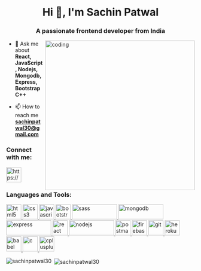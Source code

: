 <h1 align="center">Hi 👋, I'm Sachin Patwal</h1>
<h3 align="center">A passionate frontend developer from India</h3>

<img align="right" width="400" src="https://jaredmezz.com/programmer-transparent.gif" alt="coding">

- 💬 Ask me about **React, JavaScript, Nodejs, Mongodb, Express, Bootstrap C++**

- 📫 How to reach me **sachinpatwal30@gmail.com**

<h3 align="left">Connect with me:</h3>
<p align="left">
<a href="https://linkedin.com/in/https://www.linkedin.com/in/sachin-patwal-12b946178/" target="blank"><img align="center" src="https://cdn2.iconfinder.com/data/icons/social-media-icons-23/800/linkedin-512.png" alt="https://www.linkedin.com/in/sachin-patwal-12b946178/" height="40" width="40" /></a>

</p>
<h3 align="left">Languages and Tools:</h3>
<p align="left">  <a href="https://www.w3.org/html/" target="_blank" rel="noreferrer"> <img
            src="https://cdn-icons-png.flaticon.com/512/5968/5968267.png" alt="html5" width="40" height="40" /> </a>  <a href="https://www.w3schools.com/css/" target="_blank" rel="noreferrer"> <img
            src="https://cdn-icons-png.flaticon.com/512/919/919826.png" alt="css3" width="40" height="40" /> </a> 
    <a href="https://developer.mozilla.org/en-US/docs/Web/JavaScript" target="_blank" rel="noreferrer"> <img
            src="https://cdn-icons-png.flaticon.com/512/5968/5968292.png" alt="javascript" width="40" height="40" />
    </a>
 <a href="https://getbootstrap.com" target="_blank" rel="noreferrer"> <img
            src="https://cdn-icons-png.flaticon.com/512/5968/5968672.png" alt="bootstrap" width="40" height="40" /> </a>
    <a href="https://sass-lang.com" target="_blank" rel="noreferrer">
        <img src="https://upload.wikimedia.org/wikipedia/commons/thumb/9/96/Sass_Logo_Color.svg/2560px-Sass_Logo_Color.svg.png"
            alt="sass" width="120" height="40" /> </a> 
    <a href="https://www.mongodb.com/" target="_blank" rel="noreferrer"> <img  src="https://upload.wikimedia.org/wikipedia/commons/thumb/9/93/MongoDB_Logo.svg/2560px-MongoDB_Logo.svg.png"
            alt="mongodb" width="120" height="40" /> </a>
    <a href="https://expressjs.com" target="_blank" rel="noreferrer">
        <img src="https://e7.pngegg.com/pngimages/212/722/png-clipart-web-development-express-js-javascript-software-framework-laravel-world-wide-web-purple-blue.png"
            alt="express" width="120" height="40" /> </a> <a href="https://reactjs.org/" target="_blank" rel="noreferrer"> <img
            src="https://upload.wikimedia.org/wikipedia/commons/thumb/a/a7/React-icon.svg/2300px-React-icon.svg.png"
            alt="react" width="40" height="40" /> </a>
    <a href="https://nodejs.org" target="_blank" rel="noreferrer">
        <img src="https://upload.wikimedia.org/wikipedia/commons/thumb/7/7e/Node.js_logo_2015.svg/2560px-Node.js_logo_2015.svg.png"
            alt="nodejs" width="120" height="40" /> </a>
    <a href="https://postman.com" target="_blank" rel="noreferrer">
        <img src="https://www.vectorlogo.zone/logos/getpostman/getpostman-icon.svg" alt="postman" width="40"
            height="40" /> </a><a href="https://firebase.google.com/" target="_blank" rel="noreferrer"> <img
            src="https://www.vectorlogo.zone/logos/firebase/firebase-icon.svg" alt="firebase" width="40" height="40" />
    </a>
    <a href="https://git-scm.com/" target="_blank" rel="noreferrer"> <img
            src="https://www.vectorlogo.zone/logos/git-scm/git-scm-icon.svg" alt="git" width="40" height="40" /> </a>
    <a href="https://heroku.com" target="_blank" rel="noreferrer"> <img
            src="https://www.vectorlogo.zone/logos/heroku/heroku-icon.svg" alt="heroku" width="40" height="40" /> </a>
    <a href="https://babeljs.io/" target="_blank" rel="noreferrer"> <img
            src="https://www.vectorlogo.zone/logos/babeljs/babeljs-icon.svg" alt="babel" width="40" height="40" /> </a>
    <a href="https://www.cprogramming.com/" target="_blank" rel="noreferrer"> <img
            src="https://upload.wikimedia.org/wikipedia/commons/thumb/1/18/C_Programming_Language.svg/926px-C_Programming_Language.svg.png"
            alt="c" width="40" height="40" /> </a>
    <a href="https://www.w3schools.com/cpp/" target="_blank" rel="noreferrer"> <img
            src="https://upload.wikimedia.org/wikipedia/commons/thumb/1/18/ISO_C%2B%2B_Logo.svg/1822px-ISO_C%2B%2B_Logo.svg.png"
            alt="cplusplus" width="40" height="40" /> </a>  </p>

<p><img align="left" src="https://github-readme-stats.vercel.app/api/top-langs?username=sachinpatwal30&show_icons=true&locale=en&layout=compact" alt="sachinpatwal30" /></p>

<p>&nbsp;<img align="center" src="https://github-readme-stats.vercel.app/api?username=sachinpatwal30&show_icons=true&locale=en" alt="sachinpatwal30" /></p>
